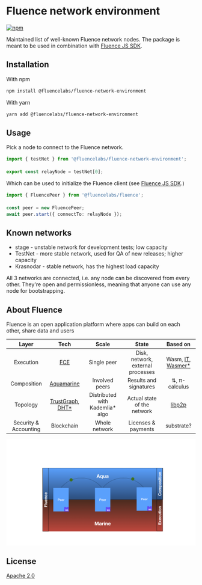 # Fluence network environment

[![npm](https://img.shields.io/npm/v/@fluencelabs/fluence-network-environment)](https://www.npmjs.com/package/@fluencelabs/fluence-network-environment)

Maintained list of well-known Fluence network nodes. The package is meant to be used in combination with [Fluence JS SDK](https://github.com/fluencelabs/fluence-js).

## Installation

With npm

```bash
npm install @fluencelabs/fluence-network-environment
```

With yarn

```bash
yarn add @fluencelabs/fluence-network-environment
```

## Usage

Pick a node to connect to the Fluence network.

```typescript
import { testNet } from '@fluencelabs/fluence-network-environment';

export const relayNode = testNet[0];
```

Which can be used to initialize the Fluence client (see [Fluence JS SDK](https://github.com/fluencelabs/fluence-js).)

```typescript
import { FluencePeer } from '@fluencelabs/fluence';

const peer = new FluencePeer;
await peer.start({ connectTo: relayNode });
```

## Known networks

- stage - unstable network for development tests; low capacity
- TestNet - more stable network, used for QA of new releases; higher capacity
- Krasnodar - stable network, has the highest load capacity

All 3 networks are connected, i.e. any node can be discovered from every other. They're open and permissionless, meaning that anyone can use any node for bootstrapping.


## About Fluence

Fluence is an open application platform where apps can build on each other, share data and users

|         Layer         |                             Tech                             |              Scale               |               State               |                           Based on                           |
| :-------------------: | :----------------------------------------------------------: | :------------------------------: | :-------------------------------: | :----------------------------------------------------------: |
|       Execution       |          [FCE](https://github.com/fluencelabs/fce)           |           Single peer            | Disk, network, external processes | Wasm, [IT](https://github.com/fluencelabs/interface-types), [Wasmer\*](https://github.com/fluencelabs/wasmer) |
|      Composition      |   [Aquamarine](https://github.com/fluencelabs/aquamarine)    |          Involved peers          |      Results and signatures       |                        ⇅, π-calculus                         |
|       Topology        | [TrustGraph](https://github.com/fluencelabs/fluence/tree/master/trust-graph), [DHT\*](https://github.com/fluencelabs/rust-libp2p) | Distributed with Kademlia\* algo |    Actual state of the network    |       [libp2p](https://github.com/libp2p/rust-libp2p)        |
| Security & Accounting |                          Blockchain                          |          Whole network           |        Licenses & payments        |                          substrate?                          |

<img alt="aquamarine scheme" align="center" src="doc/image.png"/>



## License

[Apache 2.0](https://github.com/fluencelabs/fluence/blob/trustless_computing/LICENSE.md)
